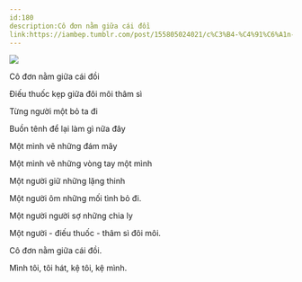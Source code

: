```yaml
---
id:180
description:Cô đơn nằm giữa cái đồi
link:https://iambep.tumblr.com/post/155805024021/c%C3%B4-%C4%91%C6%A1n-n%E1%BA%B1m-gi%E1%BB%AFa-c%C3%A1i-%C4%91%E1%BB%93i-%C4%91i%E1%BA%BFu-thu%E1%BB%91c-k%E1%BA%B9p-gi%E1%BB%AFa-%C4%91%C3%B4i
---
```


![](https://64.media.tumblr.com/090c201a62630fa53ae931303a6b55db/tumblr_ojpx7uNe3l1u3a9rjo1_540.jpg)

Cô đơn nằm giữa cái đồi

Điếu thuốc kẹp giữa đôi môi thâm sì

Từng người một bỏ ta đi

Buồn tênh để lại làm gì nữa đây

Một mình vẽ những đám mây

Một mình vẽ những vòng tay một mình

Một người giữ những lặng thinh

Một người ôm những mối tình bỏ đi.

Một người người sợ những chia ly

Một người - điếu thuốc - thâm sì đôi môi.

Cô đơn nằm giữa cái đồi.

Mình tôi, tôi hát, kệ tôi, kệ mình.